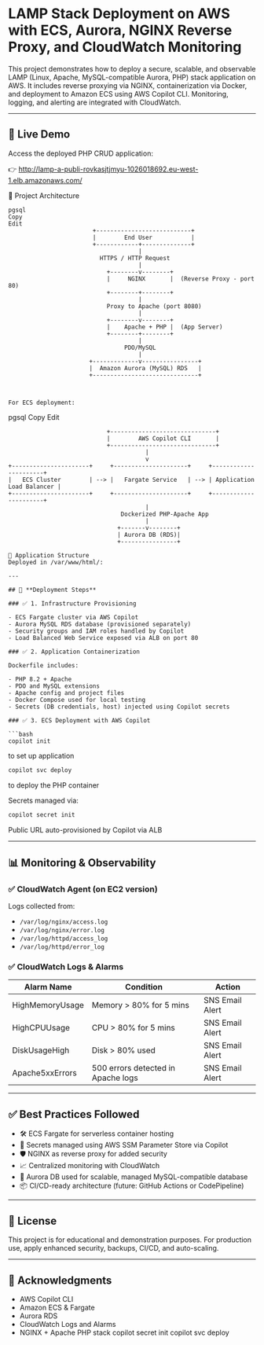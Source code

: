# **LAMP Stack Deployment on AWS with ECS, Aurora, NGINX Reverse Proxy, and CloudWatch Monitoring**

This project demonstrates how to deploy a secure, scalable, and observable LAMP (Linux, Apache, MySQL-compatible Aurora, PHP) stack application on AWS. It includes reverse proxying via NGINX, containerization via Docker, and deployment to Amazon ECS using AWS Copilot CLI. Monitoring, logging, and alerting are integrated with CloudWatch.

---

## 🔗 **Live Demo**

Access the deployed PHP CRUD application:

👉 http://lamp-a-publi-rovkasjtjmyu-1026018692.eu-west-1.elb.amazonaws.com/

📐 Project Architecture
```
pgsql
Copy
Edit
                        +---------------------------+
                        |        End User           |
                        +------------+--------------+
                                     |
                          HTTPS / HTTP Request
                                     |
                            +--------v--------+
                            |     NGINX       |  (Reverse Proxy - port 80)
                            +--------+--------+
                                     |
                            Proxy to Apache (port 8080)
                                     |
                            +--------v--------+
                            |    Apache + PHP |  (App Server)
                            +--------+--------+
                                     |
                                 PDO/MySQL
                                     |
                       +-------------v----------------+
                       |  Amazon Aurora (MySQL) RDS   |
                       +------------------------------+



For ECS deployment:
```
pgsql
Copy
Edit
```
                            +------------------------------+
                            |        AWS Copilot CLI       |
                            +------------------------------+
                                       |
                                       v
+----------------------+     +---------------------+     +----------------------+
|   ECS Cluster        | --> |   Fargate Service   | --> | Application Load Balancer |
+----------------------+     +---------------------+     +----------------------+
                                       |
                                Dockerized PHP-Apache App
                                       |
                               +-------v--------+
                               | Aurora DB (RDS)|
                               +----------------+

📁 Application Structure
Deployed in /var/www/html/:

---

## 🚀 **Deployment Steps**

### ✅ 1. Infrastructure Provisioning

- ECS Fargate cluster via AWS Copilot
- Aurora MySQL RDS database (provisioned separately)
- Security groups and IAM roles handled by Copilot
- Load Balanced Web Service exposed via ALB on port 80

### ✅ 2. Application Containerization

Dockerfile includes:

- PHP 8.2 + Apache
- PDO and MySQL extensions
- Apache config and project files
- Docker Compose used for local testing
- Secrets (DB credentials, host) injected using Copilot secrets

### ✅ 3. ECS Deployment with AWS Copilot

```bash
copilot init
```

to set up application

```bash
copilot svc deploy
```

to deploy the PHP container

Secrets managed via:

```bash
copilot secret init
```

Public URL auto-provisioned by Copilot via ALB

---

## 📊 **Monitoring & Observability**

### ✅ CloudWatch Agent (on EC2 version)

Logs collected from:

- `/var/log/nginx/access.log`
- `/var/log/nginx/error.log`
- `/var/log/httpd/access_log`
- `/var/log/httpd/error_log`

### ✅ CloudWatch Logs & Alarms

| Alarm Name       | Condition                 | Action          |
|------------------|---------------------------|-----------------|
| HighMemoryUsage  | Memory > 80% for 5 mins    | SNS Email Alert |
| HighCPUUsage     | CPU > 80% for 5 mins       | SNS Email Alert |
| DiskUsageHigh    | Disk > 80% used            | SNS Email Alert |
| Apache5xxErrors  | 500 errors detected in Apache logs | SNS Email Alert |

---

## ✅ **Best Practices Followed**

- 🛠️ ECS Fargate for serverless container hosting
- 🔐 Secrets managed using AWS SSM Parameter Store via Copilot
- 🛡️ NGINX as reverse proxy for added security
- 📈 Centralized monitoring with CloudWatch
- 🔄 Aurora DB used for scalable, managed MySQL-compatible database
- 📦 CI/CD-ready architecture (future: GitHub Actions or CodePipeline)

---

## 📄 **License**

This project is for educational and demonstration purposes. For production use, apply enhanced security, backups, CI/CD, and auto-scaling.

---

## 🙌 **Acknowledgments**

- AWS Copilot CLI
- Amazon ECS & Fargate
- Aurora RDS
- CloudWatch Logs and Alarms
- NGINX + Apache PHP stack
copilot secret init
copilot svc deploy
